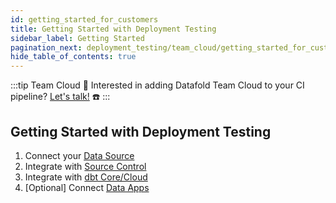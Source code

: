 ```yaml
---
id: getting_started_for_customers
title: Getting Started with Deployment Testing
sidebar_label: Getting Started
pagination_next: deployment_testing/team_cloud/getting_started_for_customers/dbt_in_ci
hide_table_of_contents: true
---
```


:::tip Team Cloud
🔧 Interested in adding Datafold Team Cloud to your CI pipeline? [Let's talk!](https://calendly.com/d/zkz-63b-23q/see-a-demo?email=clay%20analytics%40datafold.com&first_name=Clay&last_name=Moeller&a1=) ☎️
:::
<br />

## Getting Started with Deployment Testing

1. Connect your [Data Source](/deployment_testing/team_cloud/getting_started_for_customers/data_sources)
2. Integrate with [Source Control](/deployment_testing/team_cloud/getting_started_for_customers/source_control)
3. Integrate with [dbt Core/Cloud](/deployment_testing/team_cloud/getting_started_for_customers/dbt)
4. [Optional] Connect [Data Apps](/deployment_testing/team_cloud/getting_started_for_customers/data_apps)
